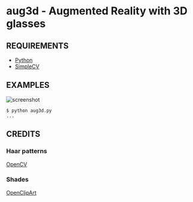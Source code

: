 # aug3d - Augmented Reality with 3D glasses

## REQUIREMENTS

 * [Python](http://python.org/)
 * [SimpleCV](http://simplecv.org/)

## EXAMPLES

![screenshot](https://github.com/mcandre/aug3d/raw/master/shot.png)

	$ python aug3d.py
	...

## CREDITS

### Haar patterns

[OpenCV](http://opencv.willowgarage.com/wiki/)

### Shades

[OpenClipArt](http://openclipart.org/)
